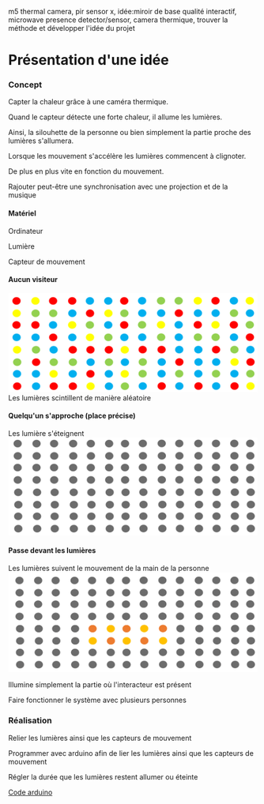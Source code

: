 m5 thermal camera, pir sensor x, idée:miroir de base qualité interactif, microwave presence detector/sensor, camera thermique, trouver la méthode et développer l'idée du projet


# Présentation d'une idée

### Concept
Capter la chaleur grâce à une caméra thermique.

Quand le capteur détecte une forte chaleur, il allume les lumières.

Ainsi, la silouhette de la personne ou bien simplement la partie proche des lumières s'allumera.

Lorsque les mouvement s'accélère les lumières commencent à clignoter.

De plus en plus vite en fonction du mouvement.

Rajouter peut-être une synchronisation avec une projection et de la musique

#### Matériel
Ordinateur

Lumière

Capteur de mouvement

#### Aucun visiteur
![aucun](media/aucun.png)
Les lumières scintillent de manière aléatoire
#### Quelqu'un s'approche (place précise)
Les lumière s'éteignent
![arriver](media/arriver.png)
#### Passe devant les lumières
Les lumières suivent le mouvement de la main de la personne
![arriver](media/passe.png)

Illumine simplement la partie où l'interacteur est présent

Faire fonctionner le système avec plusieurs personnes

### Réalisation

Relier les lumières ainsi que les capteurs de mouvement

Programmer avec arduino afin de lier les lumières ainsi que les capteurs de mouvement

Régler la durée que les lumières restent allumer ou éteinte

[Code arduino](https://arduino-france.site/capteur-mouvement/#1)





